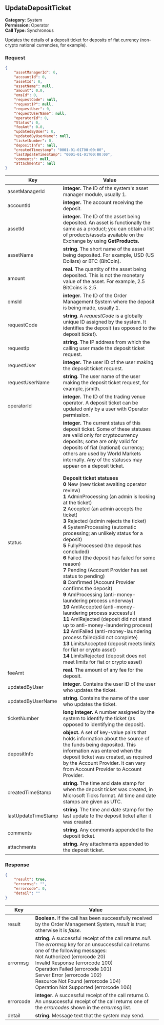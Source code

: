 ## UpdateDepositTicket

**Category:** System<br />**Permission:** Operator<br />**Call Type:** Synchronous

Updates the details of a deposit ticket for deposits of fiat currency (non-crypto national currencies, for example).

### Request

```json
{
    "assetManagerId": 0,
    "accountId": 0,
    "assetId": 0,
    "assetName": null,
    "amount": 0.0,
    "omsId": 0,
    "requestCode": null,
    "requestIP": null,
    "requestUser": 0,
    "requestUserName": null,
    "operatorId": 0,
    "Status": 0,
    "feeAmt": 0.0,
    "updatedByUser": 0,
    "updatedByUserName": null,
    "ticketNumber": 0,
    "depositInfo": null,
    "createdTimestamp": "0001-01-01T00:00:00",
    "lastUpdateTimeStamp": "0001-01-01T00:00:00",
    "comments": null,
    "attachments": null
}
```

| Key                 | Value                                                        |
| ------------------- | ------------------------------------------------------------ |
| assetManagerId      | **integer.** The ID of the system's asset manager module, usually 1. |
| accountId           | **integer.** The account receiving the deposit.              |
| assetId             | **integer.** The ID of the asset being deposited. An asset is functionally the same as a product; you can obtain a list of products/assets available on the Exchange by using **GetProducts.** |
| assetName           | **string.** The short name of the asset being deposited. For example, USD (US Dollars) or BTC (BitCoin). |
| amount              | **real.** The quantity of the asset being deposited. This is not the monetary value of the asset. For example, 2.5 BitCoins is 2.5. |
| omsId               | **integer.** The ID of the Order Management System where the deposit is being made, usually 1. |
| requestCode         | **string.** A *requestCode* is a globally unique ID assigned by the system. It identifies the deposit (as opposed to the deposit *ticket*). |
| requestIp           | **string.** The IP address from which the calling user made the deposit ticket request. |
| requestUser         | **integer.** The user ID of the user making the deposit ticket request. |
| requestUserName     | **string.** The user name of the user making the deposit ticket request, for example, jsmith. |
| operatorId          | **integer.** The ID of the trading venue operator. A deposit ticket can be updated only by a user with Operator permission. |
| status              | **integer.** The current status of this deposit ticket. Some of these statuses are valid only for cryptocurrency deposits; some are only valid for deposits of fiat (national) currency; others are used by World Markets  internally. Any of the statuses may appear on a deposit ticket.<br /><br />**Deposit ticket statuses**<br />**0** New (new ticket awaiting operator review)<br />**1** AdminProcessing (an admin is looking at the ticket)<br />**2** Accepted (an admin accepts the ticket)<br />**3** Rejected (admin rejects the ticket)<br />**4** SystemProcessing (automatic processing; an unlikely status for a deposit)<br />**5** FullyProcessed (the deposit has concluded)<br />**6** Failed (the deposit has failed for some reason)<br />**7** Pending (Account Provider has set status to pending)<br />**8** Confirmed (Account Provider confirms the deposit)<br />**9** AmlProcessing (anti-money-laundering process underway)<br />**10** AmlAccepted (anti-money-laundering process successful)<br />**11** AmlRejected (deposit did not stand up to anti-money-laundering process)<br />**12** AmlFailed (anti-money-laundering process failed/did not complete)<br />**13** LimitsAccepted (deposit meets limits for fiat or crypto asset)<br />**14** LimitsRejected (deposit does not meet limits for fiat or crypto asset) |
| feeAmt              | **real.** The amount of any fee for the deposit.             |
| updatedByUser       | **integer.** Contains the user ID of the user who updates the ticket. |
| updatedByUserName   | **string.** Contains the name of the user who updates the ticket. |
| ticketNumber        | **long integer.** A number assigned by the system to identify the ticket (as opposed to identifying the deposit). |
| depositInfo         | **object.** A set of key-value pairs that holds information about the source of the funds being deposited. This information was entered when the deposit ticket was created, as required by the Account Provider. It can vary from Account Provider to Account Provider. |
| createdTimeStamp    | **string.** The time and date stamp for when the deposit ticket was created, in Microsoft Ticks format. All time and date stamps are given as UTC. |
| lastUpdateTimeStamp | **string.** The time and date stamp for the last update to the deposit ticket after it was created. |
| comments            | **string.** Any comments appended to the deposit ticket.     |
| attachments         | **string.** Any attachments appended to the deposit ticket.  |
### Response

```json
{
    "result": true,
    "errormsg": "",
    "errorcode": 0,
    "detail": ""
}
```
| Key       | Value                                                        |
| --------- | ------------------------------------------------------------ |
| result    | **Boolean.** If the call has been successfully received by the Order Management System, *result* is *true;* otherwise it is *false.* |
| errormsg  | **string.** A successful receipt of the call returns *null.* The *errormsg* key for an unsuccessful call returns one of the following messages:<br />Not Authorized (errorcode 20)<br />Invalid Response (errorcode 100)<br />Operation Failed (errorcode 101)<br />Server Error (errorcode 102)<br />Resource Not Found (errorcode 104)<br />Operation Not Supported (errorcode 106) |
| errorcode | **integer.** A successful receipt of the call returns 0. An unsuccessful receipt of the call returns one of the *errorcodes* shown in the *errormsg* list. |
| detail    | **string.** Message text that the system may send.           |

